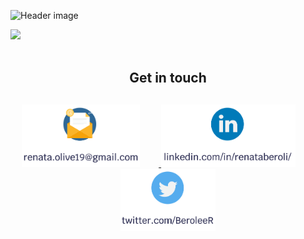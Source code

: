 ![Header image](https://github.com/RenataBeroli/RenataBeroli/blob/main/Custom%20Size%20%E2%80%93%201.png?raw=trueg)

<div>
    <a href="https://github.com/RenataBeroli/RenataBeroli/wiki">
        <img src="https://github.com/RenataBeroli/RenataBeroli/blob/main/Custom%20Size%20%E2%80%93%202.png?raw=true">
    </a>
</div>
<br>

<div align="center">
    <h2 style="margin-bottom:30px">
        Get in touch
    </h2>
</div>



<div align="center" style="text-align:center">
    <a href=mailto:renata.olive19@gmail.com?>
        <img src="https://github.com/RenataBeroli/RenataBeroli/blob/main/email.png?raw=true"
        alt="Renata's Gmail" style="padding-right: 30px; height:100px">
    </a>
    <a href="https://www.linkedin.com/in/renataberoli/">
        <img src="https://github.com/RenataBeroli/RenataBeroli/blob/main/linkedin.png?raw=true"
            alt="Renata's LinkedIn" style="padding-right: 30px; height:100px">
    </a>
    <a href="https://twitter.com/BeroleeR">
        <img src="https://github.com/RenataBeroli/RenataBeroli/blob/main/twitter.png?raw=true"
            alt="Renata's twitter" style="height:100px">
    </a>
</div>
